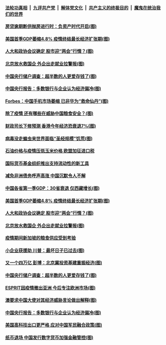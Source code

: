 ####  [法轮功真相](../../../../basic/blob/master/README.md?t=04301101) &nbsp;|&nbsp; [九评共产党](../../../../9ping.md/blob/master/README.md?t=04301101) &nbsp;|&nbsp; [解体党文化](../../../../jtdwh.md/blob/master/README.md?t=04301101)  &nbsp;|&nbsp; [共产主义的终极目的](../../../../gczydzjmd.md/blob/master/README.md?t=04301101) &nbsp;|&nbsp; [魔鬼在统治我们的世界](../../../../mgztzwmdsj.md/blob/master/README.md?t=04301101) 

#### [房贷逾期断供抛房进行时：负资产时代开启(图)](../pages/p5/931636.md?t=04301101) 

#### [美国首季GDP萎缩4.8% 疫情终结最长经济扩张期(图)](../pages/p5/931597.md?t=04301101) 

#### [人大和政协会议确定 股市迎“两会”行情？(图)](../pages/p5/931587.md?t=04301101) 

#### [北京放水救国企 外企出走就业拉警报(图)](../pages/p5/931583.md?t=04301101) 

#### [中国央行储户调查：超半数的人更爱存钱了(图)](../pages/p5/931474.md?t=04301101) 

#### [中国央行报告：多数银行与企业认为经济偏冷(图)](../pages/p5/931460.md?t=04301101) 

#### [Forbes：中国手机市场萎缩 已非华为“救命仙丹”(图)](../pages/p5/931624.md?t=04301101) 

#### [除了疫情 还有哪些在威胁中国粮食安全？(图)](../pages/p5/931608.md?t=04301101) 

#### [财政司长下修预测 香港今年经济恐衰退7%(图)](../pages/p5/931619.md?t=04301101) 

#### [病毒没走蝗虫来世界面临“圣经规模”饥荒(图)](../pages/p5/931618.md?t=04301101) 

#### [石油价格与疫情压低玉米价格 欧盟加征进口税](../pages/p5/931612.md?t=04301101) 

#### [国际货币基金组织推出支持流动性的新工具](../pages/p5/931611.md?t=04301101) 

#### [减免非洲债务呼声高涨 中国沉默令人不解](../pages/p5/931610.md?t=04301101) 

#### [中国各省第一季GDP：30省衰退 仅西藏增长(图)](../pages/p5/931609.md?t=04301101) 

#### [美国首季GDP萎缩4.8% 疫情终结最长经济扩张期(图)](../pages/p5/931597.md?t=04301101) 

#### [人大和政协会议确定 股市迎“两会”行情？(图)](../pages/p5/931587.md?t=04301101) 

#### [北京放水救国企 外企出走就业拉警报(图)](../pages/p5/931583.md?t=04301101) 

#### [疫情期间新加坡的粮食供应受到考验](../pages/p5/931582.md?t=04301101) 

#### [小企业获援助 川普：最坏日子已过去(图)](../pages/p5/931562.md?t=04301101) 

#### [又一个四万亿 彭博：北京冀投资基建重振经济(图)](../pages/p5/931558.md?t=04301101) 

#### [中国央行储户调查：超半数的人更爱存钱了(图)](../pages/p5/931474.md?t=04301101) 

#### [ESPRIT因疫情撤出亚洲 今后专注欧洲市场(图)](../pages/p5/931504.md?t=04301101) 

#### [澳要求中国大使对其经济威胁言论做出解释(图)](../pages/p5/931488.md?t=04301101) 

#### [中国央行报告：多数银行与企业认为经济偏冷(图)](../pages/p5/931460.md?t=04301101) 

#### [美国高科技出口更严格 应对中国军民融合政策(图)](../pages/p5/931441.md?t=04301101) 

#### [纸币退场 中国发行数字货币加强金融管控(图)](../pages/p5/931438.md?t=04301101) 

